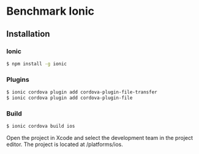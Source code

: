 # Benchmark Ionic

## Installation

### Ionic

```bash
$ npm install -g ionic
```

### Plugins

```bash
$ ionic cordova plugin add cordova-plugin-file-transfer
$ ionic cordova plugin add cordova-plugin-file
```

### Build

```bash
$ ionic cordova build ios
```

Open the project in Xcode and select the development team in the project editor.
The project is located at /platforms/ios.
